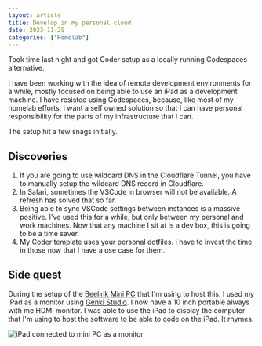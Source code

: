 ```yaml
---
layout: article
title: Develop in my personal cloud
date: 2023-11-25
categories: ["Homelab"]
---
```


Took time last night and got Coder setup as a locally running Codespaces alternative.

<!-- excerpt -->

I have been working with the idea of remote development environments for a while, mostly focused on being able to use an iPad as a development machine. I have resisted using Codespaces, because, like most of my homelab efforts, I want a self owned solution so that I can have personal responsibility for the parts of my infrastructure that I can.

The setup hit a few snags initially.

## Discoveries

1. If you are going to use wildcard DNS in the Cloudflare Tunnel, you have to manually setup the wildcard DNS record in Cloudflare. 
2. In Safari, sometimes the VSCode in browser will not be available. A refresh has solved that so far.
3. Being able to sync VSCode settings between instances is a massive positive. I've used this for a while, but only between my personal and work machines. Now that any machine I sit at is a dev box, this is going to be a time saver.
4. My Coder template uses your personal dotfiles. I have to invest the time in those now that I have a use case for them.

## Side quest

During the setup of the [Beelink Mini PC](https://www.amazon.com/gp/product/B08XBVXNFP/ref=ppx_yo_dt_b_search_asin_title?ie=UTF8&psc=1) that I'm using to host this, I used my iPad as a monitor using [Genki Studio](https://apps.apple.com/us/app/genki-studio/id6466343285). I now have a 10 inch portable always with me HDMI monitor. I was able to use the iPad to display the computer that I'm using to host the software to be able to code on the iPad. It rhymes.

![iPad connected to mini PC as a monitor](https://msb.fyi/assets/images/ipad-monitor.jpg "iPad as mini PC monitor")
